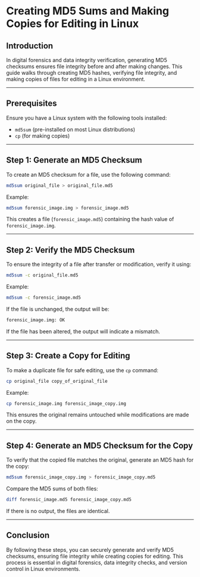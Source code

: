 # Creating MD5 Sums and Making Copies for Editing in Linux

## Introduction

In digital forensics and data integrity verification, generating MD5 checksums ensures file integrity before and after making changes. This guide walks through creating MD5 hashes, verifying file integrity, and making copies of files for editing in a Linux environment.

---

## Prerequisites

Ensure you have a Linux system with the following tools installed:

- `md5sum` (pre-installed on most Linux distributions)
- `cp` (for making copies)

---

## Step 1: Generate an MD5 Checksum

To create an MD5 checksum for a file, use the following command:
```bash
md5sum original_file > original_file.md5
```

Example:
```bash
md5sum forensic_image.img > forensic_image.md5
```

This creates a file (`forensic_image.md5`) containing the hash value of `forensic_image.img`.

---

## Step 2: Verify the MD5 Checksum

To ensure the integrity of a file after transfer or modification, verify it using:
```bash
md5sum -c original_file.md5
```

Example:
```bash
md5sum -c forensic_image.md5
```

If the file is unchanged, the output will be:
```bash
forensic_image.img: OK
```

If the file has been altered, the output will indicate a mismatch.

---

## Step 3: Create a Copy for Editing

To make a duplicate file for safe editing, use the `cp` command:
```bash
cp original_file copy_of_original_file
```

Example:
```bash
cp forensic_image.img forensic_image_copy.img
```

This ensures the original remains untouched while modifications are made on the copy.

---

## Step 4: Generate an MD5 Checksum for the Copy

To verify that the copied file matches the original, generate an MD5 hash for the copy:
```bash
md5sum forensic_image_copy.img > forensic_image_copy.md5
```

Compare the MD5 sums of both files:
```bash
diff forensic_image.md5 forensic_image_copy.md5
```

If there is no output, the files are identical.

---

## Conclusion

By following these steps, you can securely generate and verify MD5 checksums, ensuring file integrity while creating copies for editing. This process is essential in digital forensics, data integrity checks, and version control in Linux environments.
